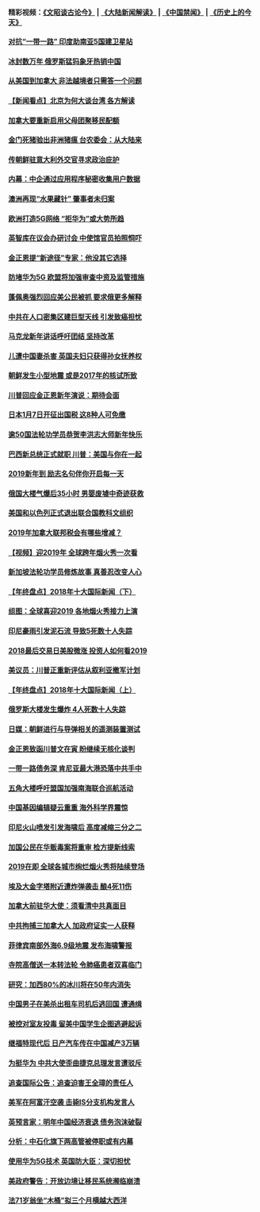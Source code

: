 #### 精彩视频：[《文昭谈古论今》](https://github.com/gfw-breaker/wenzhao/blob/master/README.md?t=01041530) | [《大陆新闻解读》](https://github.com/gfw-breaker/ntdtv-comedy/blob/master/README.md?t=01041530) | [《中国禁闻》](https://github.com/gfw-breaker/ntdtv-news/blob/master/README.md?t=01041530) | [《历史上的今天》](https://github.com/gfw-breaker/today-in-history/blob/master/README.md?t=01041530) 

#### [对抗“一带一路” 印度助南亚5国建卫星站](../pages/nsc418/n10953085.md?t=01041530) 

#### [冰封数万年 俄罗斯猛犸象牙热销中国](../pages/nsc418/n10952945.md?t=01041530) 

#### [从美国到加拿大 非法越境者只需答一个问题](../pages/nsc418/n10952107.md?t=01041530) 

#### [【新闻看点】北京为何大谈台湾 各方解读](../pages/nsc418/n10951577.md?t=01041530) 

#### [加拿大要重新启用父母团聚移民配额](../pages/nsc418/n10951623.md?t=01041530) 

#### [金门死猪验出非洲猪瘟 台农委会：从大陆来](../pages/nsc418/n10950871.md?t=01041530) 

#### [传朝鲜驻意大利外交官寻求政治庇护](../pages/nsc418/n10950043.md?t=01041530) 

#### [内幕：中企通过应用程序秘密收集用户数据](../pages/nsc418/n10949869.md?t=01041530) 

#### [澳洲再现“水果藏针” 肇事者未归案](../pages/nsc418/n10949734.md?t=01041530) 

#### [欧洲打造5G网络 “拒华为”或大势所趋](../pages/nsc418/n10944741.md?t=01041530) 

#### [英智库在议会办研讨会 中使馆官员拍照恫吓](../pages/nsc418/n10949621.md?t=01041530) 

#### [金正恩提“新途径”专家：他没其它选择](../pages/nsc418/n10949644.md?t=01041530) 

#### [防堵华为5G 欧盟将加强审查中资及监管措施](../pages/nsc418/n10949397.md?t=01041530) 

#### [蓬佩奥强烈回应美公民被抓 要求俄更多解释](../pages/nsc418/n10949408.md?t=01041530) 

#### [中共在人口密集区建巨型天线 引发致癌担忧](../pages/nsc418/n10949221.md?t=01041530) 

#### [马克龙新年讲话呼吁团结 坚持改革](../pages/nsc418/n10947012.md?t=01041530) 

#### [儿遭中国妻杀害 英国夫妇只获得孙女抚养权](../pages/nsc418/n10947962.md?t=01041530) 

#### [朝鲜发生小型地震 或是2017年的核试所致](../pages/nsc418/n10948016.md?t=01041530) 

#### [川普回应金正恩新年演说：期待会面](../pages/nsc418/n10947826.md?t=01041530) 

#### [日本1月7日开征出国税 这8种人可免缴](../pages/nsc418/n10947821.md?t=01041530) 

#### [逾50国法轮功学员恭贺李洪志大师新年快乐](../pages/nsc418/n10922625.md?t=01041530) 

#### [巴西新总统正式就职 川普：美国与你在一起](../pages/nsc418/n10947092.md?t=01041530) 

#### [2019新年到 励志名句伴你开启每一天](../pages/nsc418/n10946988.md?t=01041530) 

#### [俄国大楼气爆后35小时 男婴废墟中奇迹获救](../pages/nsc418/n10946967.md?t=01041530) 

#### [美国和以色列正式退出联合国教科文组织](../pages/nsc418/n10946960.md?t=01041530) 

#### [2019年加拿大联邦税会有哪些增减？](../pages/nsc418/n10946693.md?t=01041530) 

#### [【视频】迎2019年 全球跨年烟火秀一次看](../pages/nsc418/n10946627.md?t=01041530) 

#### [新加坡法轮功学员修炼故事 真善忍改变人心](../pages/nsc418/n10946163.md?t=01041530) 

#### [【年终盘点】2018年十大国际新闻（下）](../pages/nsc418/n10925458.md?t=01041530) 

#### [组图：全球喜迎2019 各地烟火秀接力上演](../pages/nsc418/n10945584.md?t=01041530) 

#### [印尼豪雨引发泥石流 导致5死数十人失踪](../pages/nsc418/n10945409.md?t=01041530) 

#### [2018最后交易日美股微涨 投资人如何看2019](../pages/nsc418/n10944797.md?t=01041530) 

#### [美议员：川普正重新评估从叙利亚撤军计划](../pages/nsc418/n10944364.md?t=01041530) 

#### [【年终盘点】2018年十大国际新闻（上）](../pages/nsc418/n10924773.md?t=01041530) 

#### [俄罗斯大楼发生爆炸 4人死数十人失踪](../pages/nsc418/n10943682.md?t=01041530) 

#### [日媒：朝鲜进行与导弹相关的遥测装置测试](../pages/nsc418/n10943525.md?t=01041530) 

#### [金正恩致函川普文在寅 盼继续无核化谈判](../pages/nsc418/n10943074.md?t=01041530) 

#### [一带一路债务深 肯尼亚最大港恐落中共手中](../pages/nsc418/n10942794.md?t=01041530) 

#### [五角大楼呼吁盟国加强南海联合巡航活动](../pages/nsc418/n10942310.md?t=01041530) 

#### [中国基因编辑疑云重重 海外科学界震惊](../pages/nsc418/n10940149.md?t=01041530) 

#### [印尼火山喷发引发海啸后 高度减缩三分之二](../pages/nsc418/n10941435.md?t=01041530) 

#### [加国公民在华贩毒案将重审 检方提新线索](../pages/nsc418/n10940613.md?t=01041530) 

#### [2019在即 全球各城市绚烂烟火秀将陆续登场](../pages/nsc418/n10940465.md?t=01041530) 

#### [埃及大金字塔附近遭炸弹袭击 酿4死11伤](../pages/nsc418/n10940511.md?t=01041530) 

#### [加拿大前驻华大使：须看清中共真面目](../pages/nsc418/n10940389.md?t=01041530) 

#### [中共拘捕三加拿大人 加政府证实一人获释](../pages/nsc418/n10939393.md?t=01041530) 

#### [菲律宾南部外海6.9级地震 发布海啸警报](../pages/nsc418/n10939652.md?t=01041530) 

#### [寺院高僧送一本转法轮 令肺癌患者双喜临门](../pages/nsc418/n10937173.md?t=01041530) 

#### [研究：加西80%的冰川将在50年内消失](../pages/nsc418/n10939068.md?t=01041530) 

#### [中国男子在美杀出租车司机后逃回国 遭通缉](../pages/nsc418/n10939162.md?t=01041530) 

#### [被控对室友投毒 留美中国学生企图逃避起诉](../pages/nsc418/n10939143.md?t=01041530) 

#### [继福特现代后 日产汽车传在中国减产3万辆](../pages/nsc418/n10938892.md?t=01041530) 

#### [为挺华为 中共大使歪曲捷克总理发言遭驳斥](../pages/nsc418/n10938867.md?t=01041530) 

#### [追查国际公告：追查迫害王全璋的责任人](../pages/nsc418/n10937997.md?t=01041530) 

#### [美军在阿富汗空袭 击毙IS分支机构发言人](../pages/nsc418/n10937943.md?t=01041530) 

#### [英预言家：明年中国经济衰退 债务泡沫破裂](../pages/nsc418/n10937862.md?t=01041530) 

#### [分析：中石化旗下两高管被停职或有内幕](../pages/nsc418/n10936480.md?t=01041530) 

#### [使用华为5G技术 英国防大臣：深切担忧](../pages/nsc418/n10936847.md?t=01041530) 

#### [美政府警告：开放边境让移民系统濒临崩溃](../pages/nsc418/n10936858.md?t=01041530) 

#### [法71岁翁坐“木桶”拟三个月横越大西洋](../pages/nsc418/n10936510.md?t=01041530) 

